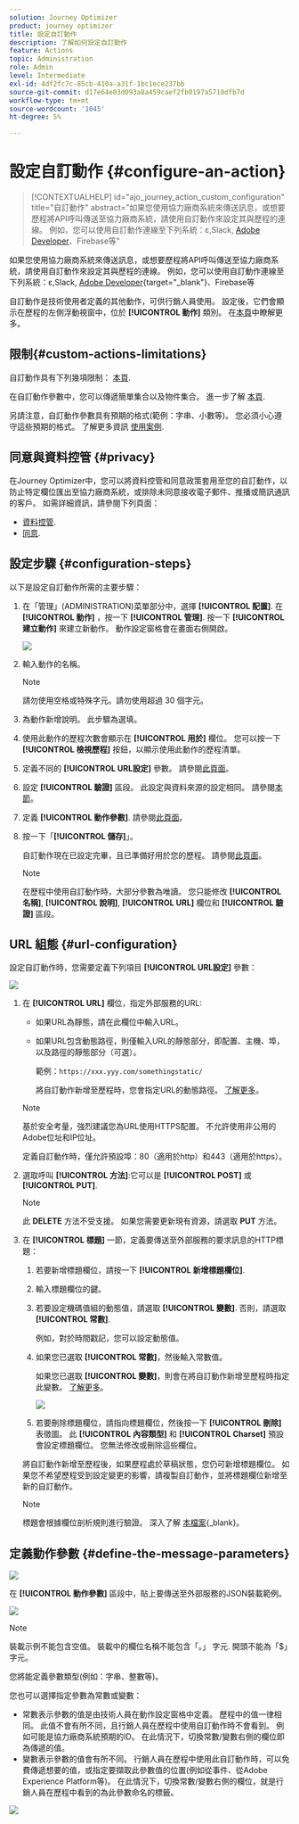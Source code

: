 ```yaml
---
solution: Journey Optimizer
product: journey optimizer
title: 設定自訂動作
description: 了解如何設定自訂動作
feature: Actions
topic: Administration
role: Admin
level: Intermediate
exl-id: 4df2fc7c-85cb-410a-a31f-1bc1ece237bb
source-git-commit: d17e64e03d093a8a459caef2fb0197a5710dfb7d
workflow-type: tm+mt
source-wordcount: '1045'
ht-degree: 5%

---
```


# 設定自訂動作 {#configure-an-action}

>[!CONTEXTUALHELP]
>id="ajo_journey_action_custom_configuration"
>title="自訂動作"
>abstract="如果您使用協力廠商系統來傳送訊息，或想要歷程將API呼叫傳送至協力廠商系統，請使用自訂動作來設定其與歷程的連線。 例如，您可以使用自訂動作連線至下列系統：ε,Slack, [Adobe Developer](https://developer.adobe.com)、Firebase等"

如果您使用協力廠商系統來傳送訊息，或想要歷程將API呼叫傳送至協力廠商系統，請使用自訂動作來設定其與歷程的連線。 例如，您可以使用自訂動作連線至下列系統：ε,Slack, [Adobe Developer](https://developer.adobe.com){target=&quot;_blank&quot;}、Firebase等

自訂動作是技術使用者定義的其他動作，可供行銷人員使用。 設定後，它們會顯示在歷程的左側浮動視窗中，位於 **[!UICONTROL 動作]** 類別。 在[本頁](../building-journeys/about-journey-activities.md#action-activities)中瞭解更多。

## 限制{#custom-actions-limitations}

自訂動作具有下列幾項限制： [本頁](../start/guardrails.md).

在自訂動作參數中，您可以傳遞簡單集合以及物件集合。 進一步了解 [本頁](../building-journeys/collections.md#limitations).

另請注意，自訂動作參數具有預期的格式(範例：字串、小數等)。 您必須小心遵守這些預期的格式。 了解更多資訊 [使用案例](../building-journeys/collections.md).

## 同意與資料控管 {#privacy}

在Journey Optimizer中，您可以將資料控管和同意政策套用至您的自訂動作，以防止特定欄位匯出至協力廠商系統，或排除未同意接收電子郵件、推播或簡訊通訊的客戶。 如需詳細資訊，請參閱下列頁面：

* [資料控管](../action/action.md).
* [同意](../action/action.md).


## 設定步驟 {#configuration-steps}

以下是設定自訂動作所需的主要步驟：

1. 在「管理」(ADMINISTRATION)菜單部分中，選擇 **[!UICONTROL 配置]**. 在  **[!UICONTROL 動作]** ，按一下 **[!UICONTROL 管理]**. 按一下 **[!UICONTROL 建立動作]** 來建立新動作。 動作設定窗格會在畫面右側開啟。

   ![](assets/custom2.png)

1. 輸入動作的名稱。

   >[!NOTE]
   >
   >請勿使用空格或特殊字元。請勿使用超過 30 個字元。

1. 為動作新增說明。 此步驟為選填。
1. 使用此動作的歷程次數會顯示在 **[!UICONTROL 用於]** 欄位。 您可以按一下 **[!UICONTROL 檢視歷程]** 按鈕，以顯示使用此動作的歷程清單。
1. 定義不同的 **[!UICONTROL URL設定]** 參數。 請參閱[此頁面](../action/about-custom-action-configuration.md#url-configuration)。
1. 設定 **[!UICONTROL 驗證]** 區段。 此設定與資料來源的設定相同。  請參閱[本節](../datasource/external-data-sources.md#custom-authentication-mode)。
1. 定義 **[!UICONTROL 動作參數]**. 請參閱[此頁面](../action/about-custom-action-configuration.md#define-the-message-parameters)。
1. 按一下「**[!UICONTROL 儲存]**」。

   自訂動作現在已設定完畢，且已準備好用於您的歷程。 請參閱[此頁面](../building-journeys/about-journey-activities.md#action-activities)。

   >[!NOTE]
   >
   >在歷程中使用自訂動作時，大部分參數為唯讀。 您只能修改 **[!UICONTROL 名稱]**, **[!UICONTROL 說明]**, **[!UICONTROL URL]** 欄位和 **[!UICONTROL 驗證]** 區段。

## URL 組態 {#url-configuration}

設定自訂動作時，您需要定義下列項目 **[!UICONTROL URL設定]** 參數：

![](assets/journeyurlconfiguration.png)

1. 在 **[!UICONTROL URL]** 欄位，指定外部服務的URL:

   * 如果URL為靜態，請在此欄位中輸入URL。

   * 如果URL包含動態路徑，則僅輸入URL的靜態部分，即配置、主機、埠，以及路徑的靜態部分（可選）。

      範例：`https://xxx.yyy.com/somethingstatic/`

      將自訂動作新增至歷程時，您會指定URL的動態路徑。 [了解更多](../building-journeys/using-custom-actions.md)。
   >[!NOTE]
   >
   >基於安全考量，強烈建議您為URL使用HTTPS配置。 不允許使用非公用的Adobe位址和IP位址。
   >
   >定義自訂動作時，僅允許預設埠：80（適用於http）和443（適用於https）。

1. 選取呼叫 **[!UICONTROL 方法]**:它可以是 **[!UICONTROL POST]** 或 **[!UICONTROL PUT]**.

   >[!NOTE]
   >
   > 此 **DELETE** 方法不受支援。 如果您需要更新現有資源，請選取 **PUT** 方法。

1. 在 **[!UICONTROL 標題]** 一節，定義要傳送至外部服務的要求訊息的HTTP標題：
   1. 若要新增標題欄位，請按一下 **[!UICONTROL 新增標題欄位]**.
   1. 輸入標題欄位的鍵。
   1. 若要設定機碼值組的動態值，請選取 **[!UICONTROL 變數]**. 否則，請選取 **[!UICONTROL 常數]**.

      例如，對於時間戳記，您可以設定動態值。

   1. 如果您已選取 **[!UICONTROL 常數]**，然後輸入常數值。

      如果您已選取 **[!UICONTROL 變數]**，則會在將自訂動作新增至歷程時指定此變數。 [了解更多](../building-journeys/using-custom-actions.md)。

      ![](assets/journeyurlconfiguration2.png)

   1. 若要刪除標題欄位，請指向標題欄位，然後按一下 **[!UICONTROL 刪除]** 表徵圖。
   此 **[!UICONTROL 內容類型]** 和 **[!UICONTROL Charset]** 預設會設定標題欄位。 您無法修改或刪除這些欄位。

   將自訂動作新增至歷程後，如果歷程處於草稿狀態，您仍可新增標題欄位。 如果您不希望歷程受到設定變更的影響，請複製自訂動作，並將標題欄位新增至新的自訂動作。

   >[!NOTE]
   >
   >標題會根據欄位剖析規則進行驗證。 深入了解 [本檔案](https://tools.ietf.org/html/rfc7230#section-3.2.4){_blank}。

## 定義動作參數 {#define-the-message-parameters}

![](assets/messageparameterssection.png)

在 **[!UICONTROL 動作參數]** 區段中，貼上要傳送至外部服務的JSON裝載範例。

![](assets/customactionpayloadmessage.png)

>[!NOTE]
>
>裝載示例不能包含空值。 裝載中的欄位名稱不能包含「。」 字元. 開頭不能為「$」字元。

您將能定義參數類型(例如：字串、整數等)。

您也可以選擇指定參數為常數或變數：

* 常數表示參數的值是由技術人員在動作設定窗格中定義。 歷程中的值一律相同。 此值不會有所不同，且行銷人員在歷程中使用自訂動作時不會看到。 例如可能是協力廠商系統預期的ID。 在此情況下，切換常數/變數右側的欄位即為傳遞的值。
* 變數表示參數的值會有所不同。 行銷人員在歷程中使用此自訂動作時，可以免費傳遞想要的值，或指定要擷取此參數值的位置(例如從事件、從Adobe Experience Platform等)。 在此情況下，切換常數/變數右側的欄位，就是行銷人員在歷程中看到的為此參數命名的標籤。

![](assets/customactionpayloadmessage2.png)
